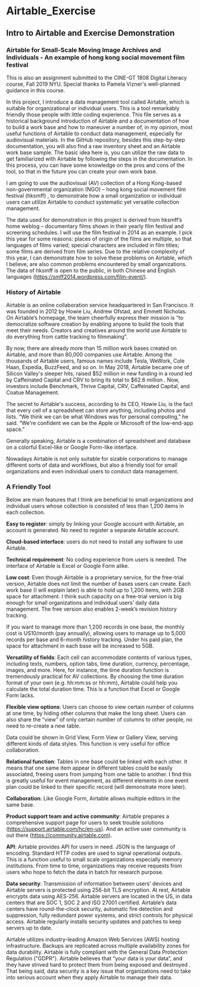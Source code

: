 # Airtable_Exercise
## Intro to Airtable and Exercise Demonstration
### Airtable for Small-Scale Moving Image Archives and Individuals - An example of hong kong social movement film festival

This is also an assignment submitted to the CINE-GT 1808 Digital Literacy course, Fall 2019 NYU.
Special thanks to Pamela Vizner's well-planned guidance in this course.

In this project, I introduce a data management tool called Airtable, which is suitable for organizational or individual users. This is a tool remarkably friendly those people with little coding experience. This file serves as a historical background introduction of Airtable and a documentation of how to build a work base and how to maneuver a number of, in my opinion, most useful functions of Airtable to conduct data management, especially for audiovisual materials. In the GitHub repository, besides this step-by-step documentation, you will also find a raw inventory sheet and an Airtable work base sample. The basic idea here is, you can utilize the raw data to get familiarized with Airtable by following the steps in the documentation. In this process, you can have some knowledge on the pros and cons of the tool, so that in the future you can create your own work base.

I am going to use the audiovisual (AV) collection of a Hong Kong-based non-governmental organization (NGO) – hong kong social movement film festival (hksmff) , to demonstrate how a small organization or individual users can utilize Airtable to conduct systematic yet versatile collection management.

The data used for demonstration in this project is derived from hksmff’s home weblog – documentary films shown in their yearly film festival and screening schedules. I will use the film festival in 2014 as an example. I pick this year for some reasons: places of origin of the films are multiple, so that languages of films varied; special characters are included in film titles; some films are derived from film series. Due to the relative complexity of this year, I can demonstrate how to solve these problems on Airtable, which I believe, are also common problems encountered by small organizations. The data of hksmff is open to the public, in both Chinese and English languages (https://smff2014.wordpress.com/film-event/).  


### History of Airtable
Airtable is an online collaboration service headquartered in San Francisco. It was founded in 2012 by Howie Liu, Andrew Ofstad, and Emmett Nicholas. On Airtable’s homepage, the team cheerfully express their mission is “to democratize software creation by enabling anyone to build the tools that meet their needs. Creators and creatives around the world use Airtable to do everything from cattle tracking to filmmaking”.

By now, there are already more than 15 million work bases created on Airtable, and more than 80,000 companies use Airtable. Among the thousands of Airtable users, famous names include Tesla, WeWork, Cole Haan, Expedia, BuzzFeed, and so on. In May 2018, Airtable became one of Silicon Valley's sleeper hits, raised $52 million in new funding in a round led by Caffeinated Capital and CRV to bring its total to $62.6 million . Now, investors include Benchmark, Thrive Capital, CRV, Caffeinated Capital, and Coatue Management. 

The secret to Airtable's success, according to its CEO, Howie Liu, is the fact that every cell of a spreadsheet can store anything, including photos and lists. “We think we can be what Windows was for personal computing,” he said. “We're confident we can be the Apple or Microsoft of the low-end-app space.”  

Generally speaking, Airtable is a combination of spreadsheet and database on a colorful Excel-like or Google Form-like interface. 

Nowadays Airtable is not only suitable for sizable corporations to manage different sorts of data and workflows, but also a friendly tool for small organizations and even individual users to conduct data management. 

### A Friendly Tool
Below are main features that I think are beneficial to small organizations and individual users whose collection is consisted of less than 1,200 items in each collection.

**Easy to register**: simply by linking your Google account with Airtable, an account is generated. No need to register a separate Airtable account.

**Cloud-based interface**: users do not need to install any software to use Airtable. 

**Technical requirement**: No coding experience from users is needed. The interface of Airtable is Excel or Google Form alike.

**Low cost**: Even though Airtable is a proprietary service, for the free-trial version, Airtable does not limit the number of bases users can create. Each work base (I will explain later) is able to hold up to 1,200 items, with 2GB space for attachment. I think such capacity on a free-trial version is big enough for small organizations and individual users’ daily data management. The free version also enables 2-week’s revision history tracking. 

If you want to manage more than 1,200 records in one base, the monthly cost is US10/month (pay annually), allowing users to manage up to 5,000 records per base and 6-month history tracking. Under his paid plan, the space for attachment in each base will be increased to 5GB.	

**Versatility of fields**: Each cell can accommodate contents of various types, including texts, numbers, option tabs, time duration, currency, percentage, images, and more. Here, for instance, the time duration function is tremendously practical for AV collections. By choosing the time duration format of your own (e.g. hh:mm:ss or hh:mm), Airtable could help you calculate the total duration time. This is a function that Excel or Google Form lacks. 

**Flexible view options**: Users can choose to view certain number of columns at one time, by hiding other columns that make the long sheet. Users can also share the “view” of only certain number of columns to other people, no need to re-create a new table. 

Data could be shown in Grid View, Form View or Gallery View, serving different kinds of data styles. This function is very useful for office collaboration.

**Relational function**: Tables in one base could be linked with each other. It means that one same item appear in different tables could be easily associated, freeing users from jumping from one table to another. I find this is greatly useful for event management, as different elements in one event plan could be linked to their specific record (will demonstrate more later). 

**Collaboration**: Like Google Form, Airtable allows multiple editors in the same base. 

**Product support team and active community**: Airtable prepares a comprehensive support page for users to seek trouble solutions (https://support.airtable.com/hc/en-us). And an active user community is out there (https://community.airtable.com).

**API**: Airtable provides API for users in need. JSON is the language of encoding. Standard HTTP codes are used to signal operational outputs. This is a function useful to small scale organizations especially memory institutions. From time to time, organizations may receive requests from users who hope to fetch the data in batch for research purpose.

**Data security**: Transmission of information between users’ devices and Airtable servers is protected using 256-bit TLS encryption. At rest, Airtable encrypts data using AES-256. Airtable servers are located in the US, in data centers that are SOC 1, SOC 2 and ISO 27001 certified. Airtable’s data centers have round-the-clock security, automatic fire detection and suppression, fully redundant power systems, and strict controls for physical access. Airtable regularly installs security updates and patches to keep servers up to date. 

Airtable utilizes industry-leading Amazon Web Services (AWS) hosting infrastructure. Backups are replicated across multiple availability zones for data durability. Airtable is fully compliant with the General Data Protection Regulation ("GDPR"). Airtable believes that “your data is your data”, and they have strived hard to protect them from being exposed and destroyed . That being said, data security is a key issue that organizations need to take into serious account when they apply Airtable to manage their data.  
